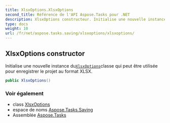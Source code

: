 ```yaml
---
title: XlsxOptions.XlsxOptions
second_title: Référence de l'API Aspose.Tasks pour .NET
description: XlsxOptions constructeur. Initialise une nouvelle instance duXlsxOptionsclasse qui peut être utilisée pour enregistrer le projet au format XLSX.
type: docs
weight: 10
url: /fr/net/aspose.tasks.saving/xlsxoptions/xlsxoptions/
---
```

## XlsxOptions constructor

Initialise une nouvelle instance du[`XlsxOptions`](../)classe qui peut être utilisée pour enregistrer le projet au format XLSX.

```csharp
public XlsxOptions()
```

### Voir également

* class [XlsxOptions](../)
* espace de noms [Aspose.Tasks.Saving](../../xlsxoptions/)
* Assemblée [Aspose.Tasks](../../../)


